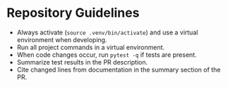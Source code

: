 # Repository Guidelines

- Always activate (`source .venv/bin/activate`) and use a virtual environment when developing.
- Run all project commands in a virtual environment.
- When code changes occur, run `pytest -q` if tests are present.
- Summarize test results in the PR description.
- Cite changed lines from documentation in the summary section of the PR.
